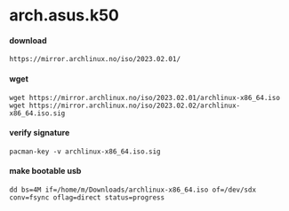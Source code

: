 # arch.asus.k50

#### download

    https://mirror.archlinux.no/iso/2023.02.01/

#### wget

    wget https://mirror.archlinux.no/iso/2023.02.01/archlinux-x86_64.iso
    wget https://mirror.archlinux.no/iso/2023.02.02/archlinux-x86_64.iso.sig

#### verify signature

    pacman-key -v archlinux-x86_64.iso.sig

#### make bootable usb

    dd bs=4M if=/home/m/Downloads/archlinux-x86_64.iso of=/dev/sdx conv=fsync oflag=direct status=progress


